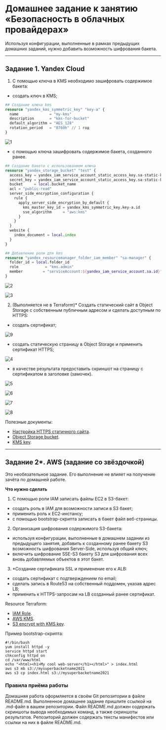 # Домашнее задание к занятию «Безопасность в облачных провайдерах»  

Используя конфигурации, выполненные в рамках предыдущих домашних заданий, нужно добавить возможность шифрования бакета.

---
## Задание 1. Yandex Cloud   

1. С помощью ключа в KMS необходимо зашифровать содержимое бакета:

 - создать ключ в KMS;
```tf
## Создание ключа kms
resource "yandex_kms_symmetric_key" "key-a" {
  name              = "my-kms"
  description       = "kms-for-bucket"
  default_algorithm = "AES_128"
  rotation_period   = "8760h" // 1 год
}
```
![1](https://github.com/joos-net/clopro-homeworks/blob/main/img3/1.png)

 - с помощью ключа зашифровать содержимое бакета, созданного ранее.
```tf
## Создание бакета с использованием ключа
resource "yandex_storage_bucket" "test" {
  access_key = yandex_iam_service_account_static_access_key.sa-static-key.access_key
  secret_key = yandex_iam_service_account_static_access_key.sa-static-key.secret_key
  bucket     = local.bucket_name
  acl = "public-read"
  server_side_encryption_configuration {
    rule {
      apply_server_side_encryption_by_default {
        kms_master_key_id = yandex_kms_symmetric_key.key-a.id
        sse_algorithm     = "aws:kms"
      }
    }
  }
  website {
    index_document = local.index
  }
}
```
```tf
## Добавление роли для kms
resource "yandex_resourcemanager_folder_iam_member" "sa-manager" {
  folder_id = local.folder_id
  role            = "kms.admin"
  member         = "serviceAccount:${yandex_iam_service_account.sa.id}"
}
```

![2](https://github.com/joos-net/clopro-homeworks/blob/main/img3/2.png)

![3](https://github.com/joos-net/clopro-homeworks/blob/main/img3/3.png)

2. (Выполняется не в Terraform)* Создать статический сайт в Object Storage c собственным публичным адресом и сделать доступным по HTTPS:

 - создать сертификат;

![9](https://github.com/joos-net/clopro-homeworks/blob/main/img3/9.png)

 - создать статическую страницу в Object Storage и применить сертификат HTTPS;

![4](https://github.com/joos-net/clopro-homeworks/blob/main/img3/4.png)

 - в качестве результата предоставить скриншот на страницу с сертификатом в заголовке (замочек).

![5](https://github.com/joos-net/clopro-homeworks/blob/main/img3/5.png)

![6](https://github.com/joos-net/clopro-homeworks/blob/main/img3/6.png)

![7](https://github.com/joos-net/clopro-homeworks/blob/main/img3/7.png)

![8](https://github.com/joos-net/clopro-homeworks/blob/main/img3/8.png)

Полезные документы:

- [Настройка HTTPS статичного сайта](https://cloud.yandex.ru/docs/storage/operations/hosting/certificate).
- [Object Storage bucket](https://registry.terraform.io/providers/yandex-cloud/yandex/latest/docs/resources/storage_bucket).
- [KMS key](https://registry.terraform.io/providers/yandex-cloud/yandex/latest/docs/resources/kms_symmetric_key).

--- 
## Задание 2*. AWS (задание со звёздочкой)

Это необязательное задание. Его выполнение не влияет на получение зачёта по домашней работе.

**Что нужно сделать**

1. С помощью роли IAM записать файлы ЕС2 в S3-бакет:
 - создать роль в IAM для возможности записи в S3 бакет;
 - применить роль к ЕС2-инстансу;
 - с помощью bootstrap-скрипта записать в бакет файл веб-страницы.
2. Организация шифрования содержимого S3-бакета:

 - используя конфигурации, выполненные в домашнем задании из предыдущего занятия, добавить к созданному ранее бакету S3 возможность шифрования Server-Side, используя общий ключ;
 - включить шифрование SSE-S3 бакету S3 для шифрования всех вновь добавляемых объектов в этот бакет.

3. *Создание сертификата SSL и применение его к ALB:

 - создать сертификат с подтверждением по email;
 - сделать запись в Route53 на собственный поддомен, указав адрес LB;
 - применить к HTTPS-запросам на LB созданный ранее сертификат.

Resource Terraform:

- [IAM Role](https://registry.terraform.io/providers/hashicorp/aws/latest/docs/resources/iam_role).
- [AWS KMS](https://registry.terraform.io/providers/hashicorp/aws/latest/docs/resources/kms_key).
- [S3 encrypt with KMS key](https://registry.terraform.io/providers/hashicorp/aws/latest/docs/resources/s3_bucket_object#encrypting-with-kms-key).

Пример bootstrap-скрипта:

```
#!/bin/bash
yum install httpd -y
service httpd start
chkconfig httpd on
cd /var/www/html
echo "<html><h1>My cool web-server</h1></html>" > index.html
aws s3 mb s3://mysuperbacketname2021
aws s3 cp index.html s3://mysuperbacketname2021
```

### Правила приёма работы

Домашняя работа оформляется в своём Git репозитории в файле README.md. Выполненное домашнее задание пришлите ссылкой на .md-файл в вашем репозитории.
Файл README.md должен содержать скриншоты вывода необходимых команд, а также скриншоты результатов.
Репозиторий должен содержать тексты манифестов или ссылки на них в файле README.md.
